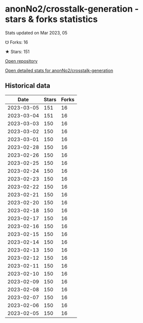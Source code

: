 # anonNo2/crosstalk-generation - stars & forks statistics

Stats updated on Mar 2023, 05

☋ Forks: 16

★ Stars: 151

[Open repository](https://github.com/anonNo2/crosstalk-generation)

[Open detailed stats for anonNo2/crosstalk-generation](https://reviewgithub.com/rep/anonNo2/crosstalk-generation)

## Historical data
| Date | Stars | Forks |
|------|-------|-------|
| 2023-03-05 | 151 | 16 | 
| 2023-03-04 | 151 | 16 | 
| 2023-03-03 | 150 | 16 | 
| 2023-03-02 | 150 | 16 | 
| 2023-03-01 | 150 | 16 | 
| 2023-02-28 | 150 | 16 | 
| 2023-02-26 | 150 | 16 | 
| 2023-02-25 | 150 | 16 | 
| 2023-02-24 | 150 | 16 | 
| 2023-02-23 | 150 | 16 | 
| 2023-02-22 | 150 | 16 | 
| 2023-02-21 | 150 | 16 | 
| 2023-02-20 | 150 | 16 | 
| 2023-02-18 | 150 | 16 | 
| 2023-02-17 | 150 | 16 | 
| 2023-02-16 | 150 | 16 | 
| 2023-02-15 | 150 | 16 | 
| 2023-02-14 | 150 | 16 | 
| 2023-02-13 | 150 | 16 | 
| 2023-02-12 | 150 | 16 | 
| 2023-02-11 | 150 | 16 | 
| 2023-02-10 | 150 | 16 | 
| 2023-02-09 | 150 | 16 | 
| 2023-02-08 | 150 | 16 | 
| 2023-02-07 | 150 | 16 | 
| 2023-02-06 | 150 | 16 | 
| 2023-02-05 | 150 | 16 | 

